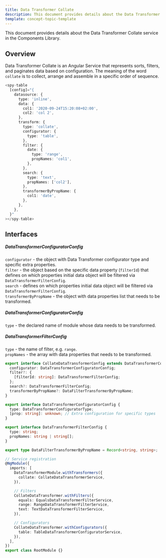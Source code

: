 ```yaml
---
title: Data Transformer Collate
description: This document provides details about the Data Transformer Collate service in the Components Library.
template: concept-topic-template
---
```



This document provides details about the Data Transformer Collate service in the Components Library.

## Overview

Data Transformer Collate is an Angular Service that represents sorts, filters, and paginates data based on configuration.
The meaning of the word `collate` is to collect, arrange and assemble in a specific order of sequence.

```ts
<spy-table
  [config]="{
    datasource: {
      type: 'inline',
      data: {
        col1: '2020-09-24T15:20:08+02:00',
        col2: 'col 2',
      },                                                     
      transform: {
        type: 'collate',
        configurator: {
          type: 'table',
        },
        filter: {
          date: {
            type: 'range',
            propNames: 'col1',
          },
        },
        search: {
          type: 'text',
          propNames: ['col2'],
        },
        transformerByPropName: {
          col1: 'date',
        },  
      },
    },
  }"
></spy-table>
```

## Interfaces
##### DataTransformerConfiguratorConfig
`configurator` - the object with Data Transformer configurator type and specific extra properties.  
`filter` - the object based on the specific data property (`filterId`) that defines on which properties initial data object will be filtered via `DataTransformerFilterConfig`.  
`search` - defines on which properties initial data object will be filtered via `DataTransformerFilterConfig`.  
`transformerByPropName` - the object with data properties list that needs to be transformed.  

##### DataTransformerConfiguratorConfig
`type` - the declared name of module whose data needs to be transformed.  

##### DataTransformerFilterConfig
`type` - the name of filter, e.g. `range`.  
`propNames` - the array with data properties that needs to be transformed.

```ts
export interface CollateDataTransformerConfig extends DataTransformerConfig {
  configurator: DataTransformerConfiguratorConfig;
  filter?: {
    [filterId: string]: DataTransformerFilterConfig;
  };
  search?: DataTransformerFilterConfig;
  transformerByPropName?: DataFilterTransformerByPropName;
}

export interface DataTransformerConfiguratorConfig {
  type: DataTransformerConfiguratorType;
  [prop: string]: unknown; // Extra configuration for specific types
}

export interface DataTransformerFilterConfig {
  type: string;
  propNames: string | string[];
}

export type DataFilterTransformerByPropName = Record<string, string>;

// Service registration
@NgModule({
  imports: [
    DataTransformerModule.withTransformers({
      collate: CollateDataTransformerService,
    }),

    // Filters
    CollateDataTransformer.withFilters({
      equals: EqualsDataTransformerFilterService,
      range: RangeDataTransformerFilterService,
      text: TextDataTransformerFilterService,
    }),

    // Configurators
    CollateDataTransformer.withConfigurators({
      table: TableDataTransformerConfiguratorService,
    }),
  ],
})
export class RootModule {}
```
